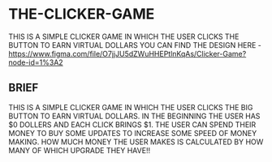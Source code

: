 # THE-CLICKER-GAME
THIS IS A SIMPLE CLICKER GAME IN WHICH THE USER CLICKS THE BUTTON TO EARN VIRTUAL DOLLARS
YOU CAN FIND THE DESIGN HERE - https://www.figma.com/file/O7jjJU5dZWuHHEPtlnKqAs/Clicker-Game?node-id=1%3A2
## BRIEF ##
THIS IS A SIMPLE CLICKER GAME IN WHICH THE USER CLICKS THE BIG BUTTON TO EARN VIRTUAL DOLLARS.
IN THE BEGINNING THE USER HAS $0 DOLLERS AND EACH CLICK BRINGS $1.
THE USER CAN SPEND THEIR MONEY TO BUY SOME UPDATES TO INCREASE SOME SPEED OF MONEY MAKING.
HOW MUCH MONEY THE USER MAKES IS CALCULATED BY HOW MANY OF WHICH UPGRADE THEY HAVE!!

